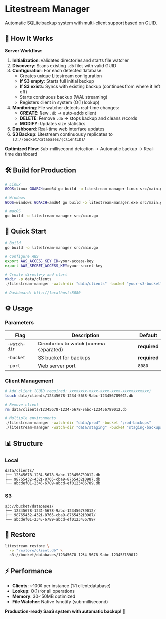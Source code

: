 # Litestream Manager

Automatic SQLite backup system with multi-client support based on GUID.

## 🔄 How It Works

**Server Workflow:**

1. **Initialization**: Validates directories and starts file watcher
2. **Discovery**: Scans existing `.db` files with valid GUID
3. **Configuration**: For each detected database:
   - Creates unique Litestream configuration
   - **If S3 empty**: Starts full initial backup
   - **If S3 exists**: Syncs with existing backup (continues from where it left off)
   - Starts continuous backup (WAL streaming)
   - Registers client in system (O(1) lookup)
4. **Monitoring**: File watcher detects real-time changes:
   - **CREATE**: New `.db` → auto-adds client
   - **DELETE**: Remove `.db` → stops backup and cleans records
   - **MODIFY**: Updates size statistics
5. **Dashboard**: Real-time web interface updates
6. **S3 Backup**: Litestream continuously replicates to `s3://bucket/databases/{clientID}/`

**Optimized Flow**: Sub-millisecond detection → Automatic backup → Real-time dashboard


## 🛠️ Build for Production

```bash
# Linux
GOOS=linux GOARCH=amd64 go build -o litestream-manager-linux src/main.go

# Windows  
GOOS=windows GOARCH=amd64 go build -o litestream-manager.exe src/main.go

# macOS
go build -o litestream-manager src/main.go
```

## 🚀 Quick Start

```bash
# Build
go build -o litestream-manager src/main.go

# Configure AWS
export AWS_ACCESS_KEY_ID=your-access-key
export AWS_SECRET_ACCESS_KEY=your-secret-key

# Create directory and start
mkdir -p data/clients
./litestream-manager -watch-dir "data/clients" -bucket "your-s3-bucket"

# Dashboard: http://localhost:8080
```

## ⚙️ Usage

### Parameters

| Flag | Description | Default |
|------|-------------|---------|
| `-watch-dir` | Directories to watch (comma-separated) | **required** |
| `-bucket` | S3 bucket for backups | **required** |
| `-port` | Web server port | `8080` |

### Client Management

```bash
# Add client (GUID required: xxxxxxxx-xxxx-xxxx-xxxx-xxxxxxxxxxxx)
touch data/clients/12345678-1234-5678-9abc-123456789012.db

# Remove client
rm data/clients/12345678-1234-5678-9abc-123456789012.db

# Multiple environments
./litestream-manager -watch-dir "data/prod" -bucket "prod-backups"
./litestream-manager -watch-dir "data/staging" -bucket "staging-backups" -port 8081
```

## 📊 Structure

### Local
```
data/clients/
├── 12345678-1234-5678-9abc-123456789012.db
├── 98765432-4321-8765-cba9-876543210987.db
└── abcdef01-2345-6789-abcd-ef0123456789.db
```

### S3
```
s3://bucket/databases/
├── 12345678-1234-5678-9abc-123456789012/
├── 98765432-4321-8765-cba9-876543210987/
└── abcdef01-2345-6789-abcd-ef0123456789/
```

## 🔧 Restore

```bash
litestream restore \
  -o "restore/client.db" \
  s3://bucket/databases/12345678-1234-5678-9abc-123456789012
```

## ⚡ Performance

- **Clients**: ~1000 per instance (1:1 client:database)
- **Lookup**: O(1) for all operations
- **Memory**: 30-150MB optimized
- **File Watcher**: Native fsnotify (sub-millisecond)

**Production-ready SaaS system with automatic backup!** 🚀

